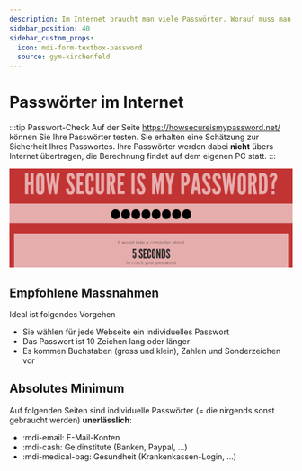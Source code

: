 ```yaml
---
description: Im Internet braucht man viele Passwörter. Worauf muss man achten?
sidebar_position: 40
sidebar_custom_props:
  icon: mdi-form-textbox-password
  source: gym-kirchenfeld
---
```


# Passwörter im Internet



:::tip Passwort-Check
Auf der Seite https://howsecureismypassword.net/ können Sie Ihre Passwörter testen. Sie erhalten eine Schätzung zur Sicherheit Ihres Passwortes. Ihre Passwörter werden dabei **nicht** übers Internet übertragen, die Berechnung findet auf dem eigenen PC statt.
:::

![Passwort-Test](./howsecureismypassword-bad.png)

## Empfohlene Massnahmen
Ideal ist folgendes Vorgehen
- Sie wählen für jede Webseite ein individuelles Passwort
- Das Passwort ist 10 Zeichen lang oder länger
- Es kommen Buchstaben (gross und klein), Zahlen und Sonderzeichen vor


## Absolutes Minimum
Auf folgenden Seiten sind individuelle Passwörter (= die nirgends sonst gebraucht werden) **unerlässlich**:
- :mdi-email: E-Mail-Konten
- :mdi-cash: Geldinstitute (Banken, Paypal, ...)
- :mdi-medical-bag: Gesundheit (Krankenkassen-Login, ...)
